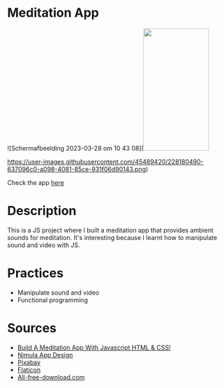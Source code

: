 # Meditation App
![Schermafbeelding 2023-03-28 om 10 43 08](<img src="https://user-images.githubusercontent.com/16319829/81180309-2b51f000-8fee-11ea-8a78-ddfe8c3412a7.png" width="150" height="280">


https://user-images.githubusercontent.com/45489420/228180490-637096c0-a098-4081-85ce-931f06d90143.png)

Check the app [here](https://jenniferslagt.github.io/meditation-app/)

# Description
This is a JS project where I built a meditation app that provides ambient sounds for meditation. It's interesting because I learnt how to manipulate sound and video with JS.

# Practices
* Manipulate sound and video
* Functional programming

# Sources
* [Build A Meditation App With Javascript HTML & CSS!](https://www.youtube.com/watch?v=oMBXdZzYqEk)
* [Nimula App Design](https://dribbble.com/shots/18503651-Nimula-App-Design)
* [Pixabay](https://pixabay.com/sound-effects/search/mp3/)
* [Flaticon](https://www.flaticon.com/)
* [All-free-download.com](https://all-free-download.com/)
